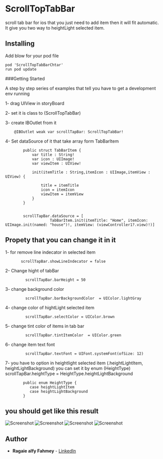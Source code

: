 # ScrollTopTabBar
scroll tab bar for ios that you just need to add item then it will fit automatic. It give you two way to heightLight selected item.

##  Installing
 Add blow for your pod file 
   ```
   pod 'ScrollTopTabBarChtar' 
   run pod update
   ```
 
###Getting Started

A step by step series of examples that tell you have to get a development env running

1- drag UIView in storyBoard

2- set it is class to  (ScrollTopTabBar)

3- create IBOutlet from it 

```
    @IBOutlet weak var scrollTapBar: ScrollTopTabBar!
```
4- Set dataSource of it that take array form  TabBarItem

```
        public struct TabBarItem {
            var title : String!
            var icon : UIImage!
            var viewItem : UIView!

            init(itemTitle : String,itemIcon : UIImage,itemView : UIView) {

                title = itemTitle
                icon = itemIcon
                viewItem = itemView
            }
        }


        scrollTapBar.dataSource = [
                    TabBarItem.init(itemTitle: "Home", itemIcon: UIImage.init(named: "house")!, itemView: (viewController1?.view)!)]

```

## Propety that you can change it in it 

1- for remove line indecator in selected item 
  ```
         scrollTapBar.showLineIndecator = false
   ```
2- Change hight of tabBar 
```
         scrollTapBar.barHeight = 50
```
3- change background color 
```
         scrollTapBar.barBackgroundColor  = UIColor.lightGray
```
4- change color of hightLight selected item 
```
         scrollTapBar.selectColor = UIColor.brown
```
5- change tint color of items in tab bar 
```
         scrollTapBar.tintItemColor  = UIColor.green
```
6- change item text font 
```
         scrollTapBar.textFont = UIFont.systemFont(ofSize: 12)
```
7- you have to option in heightlight selected item (.heightLightItem, heightLightBackground) you can set it by enum (HeightType)
         scrollTapBar.heightType  = HeightType.heightLightBackground  
 ```       
         public enum HeightType {
            case heightLightItem
            case heightLightBackground 
         }
  ``` 

  
## you should get like this result 

![Screenshot](https://github.com/ragaie/ScrollTopTabBar/blob/master/ScrollTopTabBar/screen%20shot%20/Screen%20Shot%202018-01-18%20at%202.42.56%20PM.png)
![Screenshot](https://github.com/ragaie/ScrollTopTabBar/blob/master/ScrollTopTabBar/screen%20shot%20/Screen%20Shot%202018-01-18%20at%202.44.14%20PM.png)
![Screenshot](https://github.com/ragaie/ScrollTopTabBar/blob/master/ScrollTopTabBar/screen%20shot%20/Screen%20Shot%202018-01-18%20at%202.47.51%20PM.png)
![Screenshot](https://github.com/ragaie/ScrollTopTabBar/blob/master/ScrollTopTabBar/screen%20shot%20/Screen%20Shot%202018-01-18%20at%202.44.14%20PM.png)


## Author

* **Ragaie alfy Fahmey**  - [LinkedIn](www.linkedin.com/in/ragaie-alfy)
